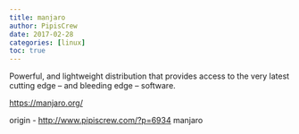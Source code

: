 ```yaml
---
title: manjaro
author: PipisCrew
date: 2017-02-28
categories: [linux]
toc: true
---
```


Powerful, and lightweight distribution that provides access to the very latest cutting edge – and bleeding edge – software.

https://manjaro.org/

origin - http://www.pipiscrew.com/?p=6934 manjaro